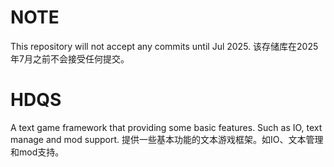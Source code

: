 # NOTE
This repository will not accept any commits until Jul 2025. 该存储库在2025年7月之前不会接受任何提交。
# HDQS
A text game framework that providing some basic features. Such as IO, text manage and mod support. 提供一些基本功能的文本游戏框架。如IO、文本管理和mod支持。

